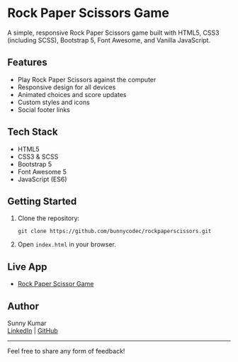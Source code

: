 # Rock Paper Scissors Game

A simple, responsive Rock Paper Scissors game built with HTML5, CSS3 (including SCSS), Bootstrap 5, Font Awesome, and Vanilla JavaScript.

## Features

- Play Rock Paper Scissors against the computer
- Responsive design for all devices
- Animated choices and score updates
- Custom styles and icons
- Social footer links

## Tech Stack

- HTML5
- CSS3 & SCSS
- Bootstrap 5
- Font Awesome 5
- JavaScript (ES6)

## Getting Started

1. Clone the repository:
   ```
   git clone https://github.com/bunnycodec/rockpaperscissors.git
   ```
2. Open `index.html` in your browser.

## Live App

- [Rock Paper Scissor Game](https://bunnycodec.github.io/rock-Paper-Scissors/)

## Author

Sunny Kumar  
[LinkedIn](https://www.linkedin.com/in/bunnycodec) | [GitHub](https://github.com/bunnycodec)

---

Feel free to share any form of feedback!
